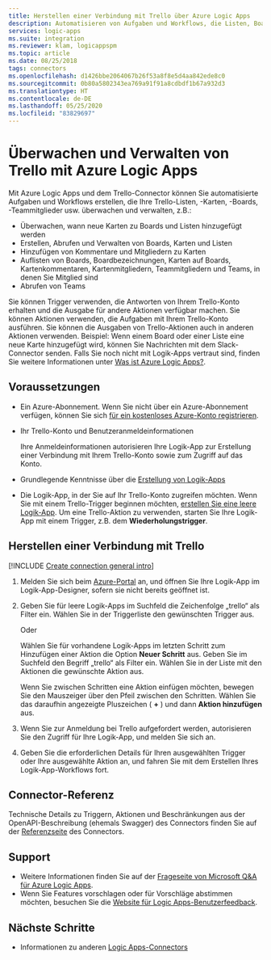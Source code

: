 ```yaml
---
title: Herstellen einer Verbindung mit Trello über Azure Logic Apps
description: Automatisieren von Aufgaben und Workflows, die Listen, Boards und Karten in Ihren Trello-Projekten mithilfe von Azure Logic Apps überwachen und verwalten
services: logic-apps
ms.suite: integration
ms.reviewer: klam, logicappspm
ms.topic: article
ms.date: 08/25/2018
tags: connectors
ms.openlocfilehash: d1426bbe2064067b26f53a8f8e5d4aa842ede8c0
ms.sourcegitcommit: 0b80a5802343ea769a91f91a8cdbdf1b67a932d3
ms.translationtype: HT
ms.contentlocale: de-DE
ms.lasthandoff: 05/25/2020
ms.locfileid: "83829697"
---
```

# <a name="monitor-and-manage-trello-with-azure-logic-apps"></a>Überwachen und Verwalten von Trello mit Azure Logic Apps

Mit Azure Logic Apps und dem Trello-Connector können Sie automatisierte Aufgaben und Workflows erstellen, die Ihre Trello-Listen, -Karten, -Boards, -Teammitglieder usw. überwachen und verwalten, z.B.:

* Überwachen, wann neue Karten zu Boards und Listen hinzugefügt werden 
* Erstellen, Abrufen und Verwalten von Boards, Karten und Listen
* Hinzufügen von Kommentare und Mitgliedern zu Karten
* Auflisten von Boards, Boardbezeichnungen, Karten auf Boards, Kartenkommentaren, Kartenmitgliedern, Teammitgliedern und Teams, in denen Sie Mitglied sind 
* Abrufen von Teams

Sie können Trigger verwenden, die Antworten von Ihrem Trello-Konto erhalten und die Ausgabe für andere Aktionen verfügbar machen. Sie können Aktionen verwenden, die Aufgaben mit Ihrem Trello-Konto ausführen. Sie können die Ausgaben von Trello-Aktionen auch in anderen Aktionen verwenden. Beispiel: Wenn einem Board oder einer Liste eine neue Karte hinzugefügt wird, können Sie Nachrichten mit dem Slack-Connector senden. Falls Sie noch nicht mit Logik-Apps vertraut sind, finden Sie weitere Informationen unter [Was ist Azure Logic Apps?](../logic-apps/logic-apps-overview.md).

## <a name="prerequisites"></a>Voraussetzungen

* Ein Azure-Abonnement. Wenn Sie nicht über ein Azure-Abonnement verfügen, können Sie sich [für ein kostenloses Azure-Konto registrieren](https://azure.microsoft.com/free/). 

* Ihr Trello-Konto und Benutzeranmeldeinformationen

  Ihre Anmeldeinformationen autorisieren Ihre Logik-App zur Erstellung einer Verbindung mit Ihrem Trello-Konto sowie zum Zugriff auf das Konto.

* Grundlegende Kenntnisse über die [Erstellung von Logik-Apps](../logic-apps/quickstart-create-first-logic-app-workflow.md)

* Die Logik-App, in der Sie auf Ihr Trello-Konto zugreifen möchten. Wenn Sie mit einem Trello-Trigger beginnen möchten, [erstellen Sie eine leere Logik-App](../logic-apps/quickstart-create-first-logic-app-workflow.md). Um eine Trello-Aktion zu verwenden, starten Sie Ihre Logik-App mit einem Trigger, z.B. dem **Wiederholungstrigger**.

## <a name="connect-to-trello"></a>Herstellen einer Verbindung mit Trello

[!INCLUDE [Create connection general intro](../../includes/connectors-create-connection-general-intro.md)]

1. Melden Sie sich beim [Azure-Portal](https://portal.azure.com) an, und öffnen Sie Ihre Logik-App im Logik-App-Designer, sofern sie nicht bereits geöffnet ist.

1. Geben Sie für leere Logik-Apps im Suchfeld die Zeichenfolge „trello“ als Filter ein. Wählen Sie in der Triggerliste den gewünschten Trigger aus. 

   Oder

   Wählen Sie für vorhandene Logik-Apps im letzten Schritt zum Hinzufügen einer Aktion die Option **Neuer Schritt** aus. 
   Geben Sie im Suchfeld den Begriff „trello“ als Filter ein. 
   Wählen Sie in der Liste mit den Aktionen die gewünschte Aktion aus.

   Wenn Sie zwischen Schritten eine Aktion einfügen möchten, bewegen Sie den Mauszeiger über den Pfeil zwischen den Schritten. 
   Wählen Sie das daraufhin angezeigte Pluszeichen ( **+** ) und dann **Aktion hinzufügen** aus.

1. Wenn Sie zur Anmeldung bei Trello aufgefordert werden, autorisieren Sie den Zugriff für Ihre Logik-App, und melden Sie sich an.

1. Geben Sie die erforderlichen Details für Ihren ausgewählten Trigger oder Ihre ausgewählte Aktion an, und fahren Sie mit dem Erstellen Ihres Logik-App-Workflows fort.

## <a name="connector-reference"></a>Connector-Referenz

Technische Details zu Triggern, Aktionen und Beschränkungen aus der OpenAPI-Beschreibung (ehemals Swagger) des Connectors finden Sie auf der [Referenzseite](/connectors/trello/) des Connectors.

## <a name="get-support"></a>Support

* Weitere Informationen finden Sie auf der [Frageseite von Microsoft Q&A für Azure Logic Apps](https://docs.microsoft.com/answers/topics/azure-logic-apps.html).
* Wenn Sie Features vorschlagen oder für Vorschläge abstimmen möchten, besuchen Sie die [Website für Logic Apps-Benutzerfeedback](https://aka.ms/logicapps-wish).

## <a name="next-steps"></a>Nächste Schritte

* Informationen zu anderen [Logic Apps-Connectors](../connectors/apis-list.md)